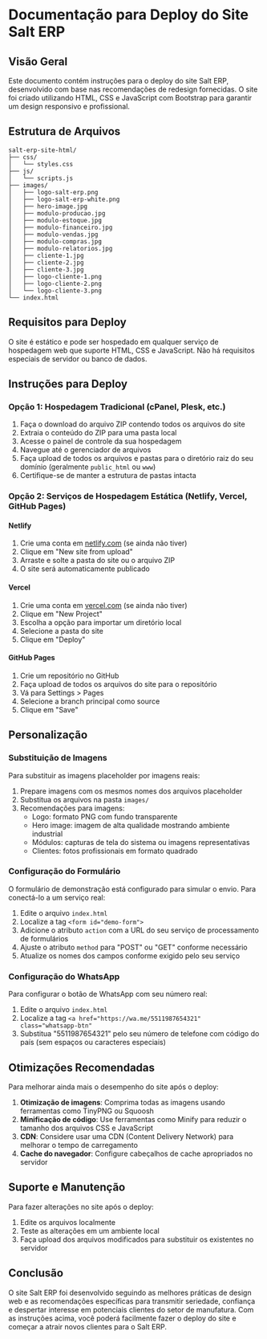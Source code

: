 # Documentação para Deploy do Site Salt ERP

## Visão Geral

Este documento contém instruções para o deploy do site Salt ERP, desenvolvido com base nas recomendações de redesign fornecidas. O site foi criado utilizando HTML, CSS e JavaScript com Bootstrap para garantir um design responsivo e profissional.

## Estrutura de Arquivos

```
salt-erp-site-html/
├── css/
│   └── styles.css
├── js/
│   └── scripts.js
├── images/
│   ├── logo-salt-erp.png
│   ├── logo-salt-erp-white.png
│   ├── hero-image.jpg
│   ├── modulo-producao.jpg
│   ├── modulo-estoque.jpg
│   ├── modulo-financeiro.jpg
│   ├── modulo-vendas.jpg
│   ├── modulo-compras.jpg
│   ├── modulo-relatorios.jpg
│   ├── cliente-1.jpg
│   ├── cliente-2.jpg
│   ├── cliente-3.jpg
│   ├── logo-cliente-1.png
│   ├── logo-cliente-2.png
│   └── logo-cliente-3.png
└── index.html
```

## Requisitos para Deploy

O site é estático e pode ser hospedado em qualquer serviço de hospedagem web que suporte HTML, CSS e JavaScript. Não há requisitos especiais de servidor ou banco de dados.

## Instruções para Deploy

### Opção 1: Hospedagem Tradicional (cPanel, Plesk, etc.)

1. Faça o download do arquivo ZIP contendo todos os arquivos do site
2. Extraia o conteúdo do ZIP para uma pasta local
3. Acesse o painel de controle da sua hospedagem
4. Navegue até o gerenciador de arquivos
5. Faça upload de todos os arquivos e pastas para o diretório raiz do seu domínio (geralmente `public_html` ou `www`)
6. Certifique-se de manter a estrutura de pastas intacta

### Opção 2: Serviços de Hospedagem Estática (Netlify, Vercel, GitHub Pages)

#### Netlify

1. Crie uma conta em [netlify.com](https://www.netlify.com/) (se ainda não tiver)
2. Clique em "New site from upload"
3. Arraste e solte a pasta do site ou o arquivo ZIP
4. O site será automaticamente publicado

#### Vercel

1. Crie uma conta em [vercel.com](https://vercel.com/) (se ainda não tiver)
2. Clique em "New Project"
3. Escolha a opção para importar um diretório local
4. Selecione a pasta do site
5. Clique em "Deploy"

#### GitHub Pages

1. Crie um repositório no GitHub
2. Faça upload de todos os arquivos do site para o repositório
3. Vá para Settings > Pages
4. Selecione a branch principal como source
5. Clique em "Save"

## Personalização

### Substituição de Imagens

Para substituir as imagens placeholder por imagens reais:

1. Prepare imagens com os mesmos nomes dos arquivos placeholder
2. Substitua os arquivos na pasta `images/`
3. Recomendações para imagens:
   - Logo: formato PNG com fundo transparente
   - Hero image: imagem de alta qualidade mostrando ambiente industrial
   - Módulos: capturas de tela do sistema ou imagens representativas
   - Clientes: fotos profissionais em formato quadrado

### Configuração do Formulário

O formulário de demonstração está configurado para simular o envio. Para conectá-lo a um serviço real:

1. Edite o arquivo `index.html`
2. Localize a tag `<form id="demo-form">`
3. Adicione o atributo `action` com a URL do seu serviço de processamento de formulários
4. Ajuste o atributo `method` para "POST" ou "GET" conforme necessário
5. Atualize os nomes dos campos conforme exigido pelo seu serviço

### Configuração do WhatsApp

Para configurar o botão de WhatsApp com seu número real:

1. Edite o arquivo `index.html`
2. Localize a tag `<a href="https://wa.me/5511987654321" class="whatsapp-btn"`
3. Substitua "5511987654321" pelo seu número de telefone com código do país (sem espaços ou caracteres especiais)

## Otimizações Recomendadas

Para melhorar ainda mais o desempenho do site após o deploy:

1. **Otimização de imagens**: Comprima todas as imagens usando ferramentas como TinyPNG ou Squoosh
2. **Minificação de código**: Use ferramentas como Minify para reduzir o tamanho dos arquivos CSS e JavaScript
3. **CDN**: Considere usar uma CDN (Content Delivery Network) para melhorar o tempo de carregamento
4. **Cache do navegador**: Configure cabeçalhos de cache apropriados no servidor

## Suporte e Manutenção

Para fazer alterações no site após o deploy:

1. Edite os arquivos localmente
2. Teste as alterações em um ambiente local
3. Faça upload dos arquivos modificados para substituir os existentes no servidor

## Conclusão

O site Salt ERP foi desenvolvido seguindo as melhores práticas de design web e as recomendações específicas para transmitir seriedade, confiança e despertar interesse em potenciais clientes do setor de manufatura. Com as instruções acima, você poderá facilmente fazer o deploy do site e começar a atrair novos clientes para o Salt ERP.
